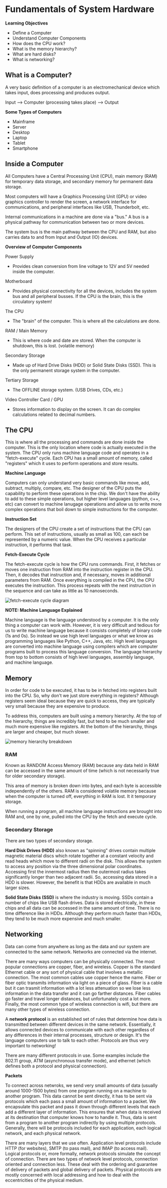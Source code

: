 # Fundamentals of System Hardware

**Learning Objectives**
- Define a Computer
- Understand Computer Components
- How does the CPU work?
- What is the memory hierarchy?
- What are hard disks?
- What is networking?

## What is a Computer?

A very basic definition of a computer is an electromechanical device which takes input, does processing and produces output.

Input --> Computer (processing takes place) --> Output

**Some Types of Computers**
- Mainframe
- Server
- Desktop
- Laptop
- Tablet
- Smartphone

## Inside a Computer

All Computers have a Central Processing Unit (CPU), main memory (RAM) for temporary data storage, and secondary memory for permanent data storage.

Most computers will have a Graphics Processing Unit (GPU) or video graphics controller to render the screen, a network interface for communications, and peripheral interfaces like USB, Thunderbolt, etc.

Internal communications in a machine are done via a "bus." A bus is a physical pathway for communication between two or more devices.

The system bus is the main pathway between the CPU and RAM, but also carries data to and from Input and Output (IO) devices.

**Overview of Computer Components**

Power Supply
- Provides clean conversion from line voltage to 12V and 5V needed inside the computer.

Motherboard
- Provides physical connectivity for all the devices, includes the system bus and all peripheral busses. If the CPU is the brain, this is the circulatory system!

The CPU
- The "brain" of the computer. This is where all the calculations are done.

RAM / Main Memory
- This is where code and date are stored. When the computer is shutdown, this is lost. (volatile memory)

Secondary Storage
- Made up of Hard Drive Disks (HDD) or Solid State Disks (SSD). This is the only permanent storage system in the computer.

Tertiary Storage
- The OFFLINE storage system. (USB Drives, CDs, etc.)

Video Controller Card / GPU
- Stores information to display on the screen. It can do complex calculations related to decimal numbers.

## The CPU

This is where all the processing and commands are done inside the computer. This is the only location where code is actually executed in the system. The CPU only runs machine language code and operates in a "fetch-execute" cycle. Each CPU has a small amount of memory, called "registers" which it uses to perform operations and store results.

**Machine Language**

Computers can only understand very basic commands like move, add, subtract, multiply, compare, etc. The designer of the CPU puts the capability to perform these operations in the chip. We don't have the ability to add to these simple operations, but higher level languages (python, c++, etc) can convert to machine lanugage operations and allow us to write more complex operations that boil down to simple instructions for the computer.

**Instruction Set**

The designers of the CPU create a set of instructions that the CPU can perform. This set of instructions, usually as small as 100, can each be represented by a numeric value. When the CPU receives a particular instruction, it performs that task.

**Fetch-Execute Cycle**

The fetch-execute cycle is how the CPU runs commands. First, it fetches or moves one instruction from RAM into the instruction register in the CPU. Then, it decodes that instruction and, if necessary, moves in additional parameters from RAM. Once everything is compiled in the CPU, the CPU executes the instruction. This process repeats with the next instruction in the sequence and can take as little as 10 nanoseconds.

![fetch-execute cycle diagram](https://raw.githubusercontent.com/saraaahh63/NYU-Tandon-Bridge-2021/main/Week%201%20-%20Computer%20Hardware/images/fetch-execute.png)

**NOTE: Machine Language Explained**

Machine language is the language understood by a computer. It is the only thing a computer can work with. However, it is very difficult and tedious for us to write machine language because it consists completely of binary code (1s and 0s). So instead we use high level languages or what we know as programming languages like Python, C++, Java, etc. High level languages are converted into machine language using compilers which are computer programs built to process this language conversion. The language hierarchy from top to bottom consists of high level languages, assembly language, and machine language.

## Memory 

In order for code to be executed, it has to be in fetched into registers built into the CPU. So, why don't we just store everything in registers? Although registers seem ideal because they are quick to access, they are typically very small because they are expensive to produce.

To address this, computers are built using a memory hierarchy. At the top of the hierarchy, things are incredibly fast, but tend to be much smaller and much more expensive like registers. At the bottom of the hierarchy, things are larger and cheaper, but much slower.

![memory hierarchy breakdown](.../images/memory.png)

### RAM

Known as RANDOM Access Memory (RAM) because any data held in RAM can be accessed in the same amount of time (which is not necessarily true for older secondary storage).

This area of memory is broken down into bytes, and each byte  is accessible independently of the others. RAM is considered volatile memory because when the computer is turned off, everything in RAM is lost. It it temporary storage.

When running a program, all machine language instructions are brought into RAM and, one by one, pulled into the CPU by the fetch and execute cycle.

### Secondary Storage

There are two types of secondary storage.

**Hard Disk Drives (HDD)** also known as "spinning" drives contain multiple magnetic material discs which rotate together at a constant velocity and read heads which move to different radii on the disk. This allows the system to access any position via the three dimensional polar coordinates. Accessing first the innermost radius then the outermost radius takes significantly longer than two adjacent radii. So, accessing data stored in a HDD is slower. However, the benefit is that HDDs are available in much larger sizes.

**Solid State Disks (SSD)** is where the industry is moving. SSDs contain a number of chips like USB flash drives. Data is stored electrically, in these chips and all data can be accessed in the same amount of time. There is no time difference like in HDDs. Although they perform much faster than HDDs, they tend to be much more expensive and much smaller.

## Networking

Data can come from anywhere as long as the data and our system are connected to the same network. Networks are connected via the internet.

There are many ways computers can be physically connected. The most popular connections are copper, fiber, and wireless. Copper is the standard Ethernet cable or any sort of physical cable that involves a metallic connection. The most common cables use copper hence the name. Fiber or fiber optic transmits information via light on a piece of glass. Fiber is a cable but it can trasmit information with a lot less attenuation so we lose less information in the data transfer and it can go farther distances. Fiber cables go faster and travel longer distances, but unfortunately cost a lot more. Finally, the most common type of wireless connection is wifi, but there are many other types of wireless connection.

A **network protocol** is an established set of rules that determine how data is transmitted between different devices in the same network. Essentially, it allows connected devices to communicate with each other regardless of any differences in their internal processes, structure or design. It's the language computers use to talk to each other. Protocols are thus very important to networking!

There are many different protocols in use. Some examples include the 802.11 group, ATM (asynchronous transfer mode), and ethernet (which defines both a protocol and physical connection). 

**Packets**

To connect across netwroks, we send very small amounts of data (usually around 1000-1500 bytes) from one program running on a machine to another program. This data cannot be sent directly, it has to be sent via protocols which each pass a small amount of information to a packet. We encapsulate this packet and pass it down through different levels that each add a different layer of information. This ensures that when data is received at its destination that computer knows how to handle it. Thus, data is sent from a program to another program indirectly by using multiple protocols. Generally, there will be protocols included for each application, each logical network, and each physical network.

There are many layers that we use often. Application level protocols include HTTP (for websites), SMTP (to pass mail), and IMAP (to access mail). Logical protocols or, more formally, network protocols simulate the concept of connection. There are two types of network level protocols, connection oriented and connection less. These deal with the ordering and guarantee of delivery of packets and global delivery of packets. Physical protocols are mostly concerned with local addressing and how to deal with the eccentricities of the physical medium.
